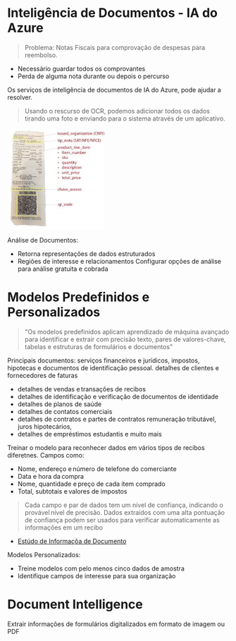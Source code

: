 # Inteligência de Documentos - IA do Azure

> Problema: Notas Fiscais para comprovação de despesas para reembolso. 
 - Necessário guardar todos os comprovantes
 - Perda de alguma nota durante ou depois o percurso

 Os serviços de inteligência de documentos de IA do Azure, pode ajudar a resolver. 
 > Usando o rescurso de OCR, podemos adicionar todos os dados tirando uma foto e enviando para o sistema através de um aplicativo.

 ![alt text](image.png)

 Análise de Documentos:
 - Retorna representações de dados estruturados
 - Regiões de interesse e relacionamentos
 Configurar opções de análise para análise gratuita e cobrada

 # Modelos Predefinidos e Personalizados

 > "Os modelos predefinidos aplicam aprendizado de máquina avançado para identificar e extrair com precisão texto, pares de valores-chave, tabelas e estruturas de formulários e documentos"

 Principais documentos: serviços financeiros e jurídicos, impostos, hipotecas e documentos de identificação pessoal.
 detalhes de clientes e fornecedores de faturas
- detalhes de vendas e transações de recibos
- detalhes de identificação e verificação de documentos de identidade
- detalhes de planos de saúde
- detalhes de contatos comerciais
- detalhes de contratos e partes de contratos
remuneração tributável, juros hipotecários,
- detalhes de empréstimos estudantis e muito mais

Treinar o modelo para reconhecer dados em vários tipos de recibos diferetnes.
Campos como:
-  Nome, endereço e número de telefone do comerciante
- Data e hora da compra
- Nome, quantidade e preço de cada item comprado
- Total, subtotais e valores de impostos

> Cada campo e par de dados tem um nível de confiança, indicando o provável nível de precisão. Dados extraídos com uma alta pontuação de confiança podem ser usados para verificar automaticamente as informações em um recibo

- [Estúdo de Informaçõa de Documento](https://documentintelligence.ai.azure.com/studio)

Modelos Personalizados:

- Treine modelos com pelo menos cinco dados de amostra
- Identifique campos de interesse para sua organização

# Document Intelligence

Extrair informações de formulários digitalizados em formato de imagem ou PDF
